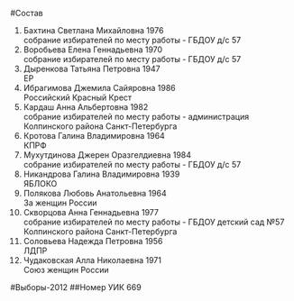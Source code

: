 #Состав
1. Бахтина Светлана Михайловна 1976   
    собрание избирателей по месту работы - ГБДОУ д/с 57
2. Воробьева Елена Геннадьевна 1970   
    собрание избирателей по месту работы - ГБДОУ д/с 57
3. Дыренкова Татьяна Петровна 1947   
    ЕР
4. Ибрагимова Джемила Сайяровна 1986   
    Российский Красный Крест
5. Кардаш Анна Альбертовна 1982   
    собрание избирателей по месту работы - администрация Колпинского района Санкт-Петербурга
6. Кротова Галина Владимировна 1964   
    КПРФ
7. Мухутдинова Джерен Оразгелдиевна 1984   
    собрание избирателей по месту работы - ГБДОУ д/с 57
8. Никандрова Галина Владимировна 1939   
    ЯБЛОКО
9. Полякова Любовь Анатольевна 1964   
    За женщин России
10. Скворцова Анна Геннадьевна 1977   
    собрание избирателей по месту работы - ГБДОУ детский сад №57 Колпинского района Санкт-Петербурга
11. Соловьева Надежда Петровна 1956   
    ЛДПР
12. Чудаковская Алла Николаевна 1971   
    Союз женщин России

#Выборы-2012
##Номер УИК
669